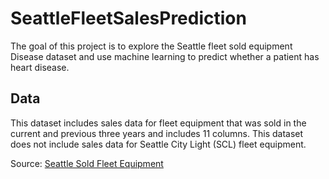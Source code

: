 # SeattleFleetSalesPrediction

The goal of this project is to explore the Seattle fleet sold equipment Disease dataset and use machine learning to predict whether a patient has heart disease. 

## Data
This dataset includes sales data for fleet equipment that was sold in the current and previous three years and includes 11 columns. This dataset does not include sales data for Seattle City Light (SCL) fleet equipment.

Source: [Seattle Sold Fleet Equipment](https://www.kaggle.com/city-of-seattle/seattle-sold-fleet-equipment)
